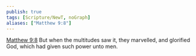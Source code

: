 ```yaml
---
publish: true
tags: [Scripture/NewT, noGraph]
aliases: ["Matthew 9:8"]
---
```

[Matthew 9:8](https://churchofjesuschrist.org/study/scriptures/nt/matt/9?lang=eng&id=p8#p8) But when the multitudes saw it, they marvelled, and glorified God, which had given such power unto men.

